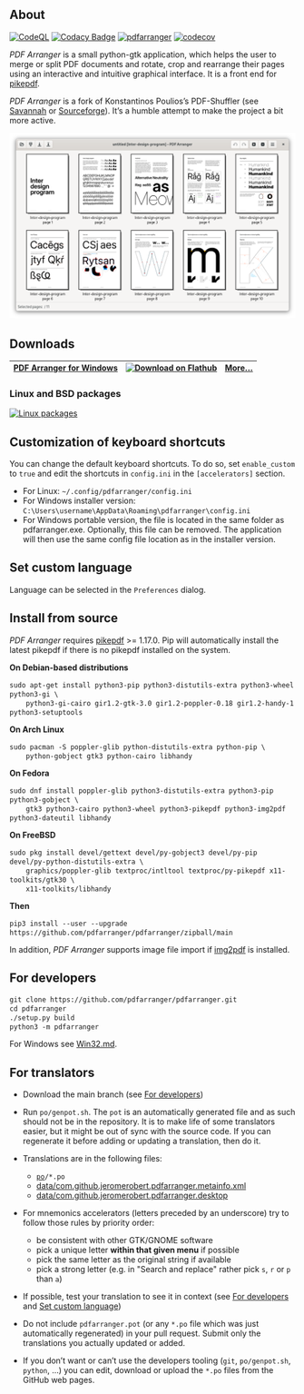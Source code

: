 ## About

[![CodeQL](https://github.com/pdfarranger/pdfarranger/workflows/CodeQL/badge.svg)](https://github.com/pdfarranger/pdfarranger/actions?query=workflow%3ACodeQL "Code quality workflow status")
[![Codacy Badge](https://app.codacy.com/project/badge/Grade/1be9c9a69f3a44b79612cc5b2887c0f7)](https://www.codacy.com/gh/pdfarranger/pdfarranger/dashboard?utm_source=github.com&amp;utm_medium=referral&amp;utm_content=pdfarranger/pdfarranger&amp;utm_campaign=Badge_Grade)
[![pdfarranger](https://github.com/pdfarranger/pdfarranger/workflows/pdfarranger/badge.svg)](https://github.com/pdfarranger/pdfarranger/actions?query=workflow%3Apdfarranger+branch%3Amain)
[![codecov](https://codecov.io/gh/pdfarranger/pdfarranger/branch/main/graph/badge.svg)](https://codecov.io/gh/pdfarranger/pdfarranger)

*PDF Arranger* is a small python-gtk application, which helps the user to merge
or split PDF documents and rotate, crop and rearrange their pages using an
interactive and intuitive graphical interface. It is a front end for
[pikepdf](https://github.com/pikepdf/pikepdf).

*PDF Arranger* is a fork of Konstantinos Poulios’s PDF-Shuffler
(see [Savannah](https://savannah.nongnu.org/projects/pdfshuffler) or
[Sourceforge](http://sourceforge.net/projects/pdfshuffler)).
It’s a humble attempt to make the project a bit more active.

![screenshot of PDF Arranger](https://github.com/pdfarranger/pdfarranger/raw/main/data/screenshot.png)

## Downloads

| [PDF Arranger for Windows](https://github.com/pdfarranger/pdfarranger/releases) | <a href='https://flathub.org/apps/details/com.github.jeromerobert.pdfarranger'><img width='120' alt='Download on Flathub' src='https://flathub.org/assets/badges/flathub-badge-en.svg'/></a> | [More…](https://github.com/pdfarranger/pdfarranger/wiki/Binary-packages) |
| --------------------------------------------------------------------------- | -------------------------------------------------------------------------------------------------------------------------------------------------------------------------------------------- | ------------------------------------------------------------------------- |

### Linux and BSD packages

[![Linux packages](https://repology.org/badge/vertical-allrepos/pdfarranger.svg?columns=4&exclude_unsupported=1)](https://repology.org/project/pdfarranger/versions)

## Customization of keyboard shortcuts

You can change the default keyboard shortcuts. To do so, set `enable_custom` to `true` and edit the shortcuts in `config.ini` in the `[accelerators]` section.

*   For Linux: `~/.config/pdfarranger/config.ini`
*   For Windows installer version: `C:\Users\username\AppData\Roaming\pdfarranger\config.ini`
*   For Windows portable version, the file is located in the same folder as pdfarranger.exe. Optionally, this file can be removed. The application will then use the same config file location as in the installer version.

## Set custom language

Language can be selected in the `Preferences` dialog.

## Install from source

*PDF Arranger* requires [pikepdf](https://github.com/pikepdf/pikepdf) >= 1.17.0.
Pip will automatically install the latest pikepdf if there is no pikepdf installed on the system.

**On Debian-based distributions**

```
sudo apt-get install python3-pip python3-distutils-extra python3-wheel python3-gi \
    python3-gi-cairo gir1.2-gtk-3.0 gir1.2-poppler-0.18 gir1.2-handy-1 python3-setuptools
```

**On Arch Linux**

```
sudo pacman -S poppler-glib python-distutils-extra python-pip \
    python-gobject gtk3 python-cairo libhandy
```

**On Fedora**

```
sudo dnf install poppler-glib python3-distutils-extra python3-pip python3-gobject \
    gtk3 python3-cairo python3-wheel python3-pikepdf python3-img2pdf python3-dateutil libhandy
```

**On FreeBSD**

```
sudo pkg install devel/gettext devel/py-gobject3 devel/py-pip devel/py-python-distutils-extra \
    graphics/poppler-glib textproc/intltool textproc/py-pikepdf x11-toolkits/gtk30 \
    x11-toolkits/libhandy
```

**Then**

```
pip3 install --user --upgrade https://github.com/pdfarranger/pdfarranger/zipball/main
```

In addition, *PDF Arranger* supports image file import if [img2pdf](https://gitlab.mister-muffin.de/josch/img2pdf) is installed.

## For developers

```
git clone https://github.com/pdfarranger/pdfarranger.git
cd pdfarranger
./setup.py build
python3 -m pdfarranger
```

For Windows see [Win32.md](Win32.md).

## For translators

*   Download the main branch (see [For developers](#for-developers))

*   Run `po/genpot.sh`. The `pot` is an automatically generated file and as such
    should not be in the repository. It is to make life of some translators
    easier, but it might be out of sync with the source code. If you can
    regenerate it before adding or updating a translation, then do it.

*   Translations are in the following files:
    *   [`po`](po)`/*.po`
    *   [data/com.github.jeromerobert.pdfarranger.metainfo.xml](data/com.github.jeromerobert.pdfarranger.metainfo.xml)
    *   [data/com.github.jeromerobert.pdfarranger.desktop](data/com.github.jeromerobert.pdfarranger.desktop)

*   For mnemonics accelerators (letters preceded by an underscore) try to follow
    those rules by priority order:
    *   be consistent with other GTK/GNOME software
    *   pick a unique letter **within that given menu** if possible
    *   pick the same letter as the original string if available
    *   pick a strong letter (e.g. in "Search and replace" rather pick `s`, `r` or `p` than `a`)

*   If possible, test your translation to see it in context
    (see [For developers](#for-developers) and [Set custom language](#Set-custom-language))

*   Do not include `pdfarranger.pot` (or any `*.po` file which was just
    automatically regenerated) in your pull request. Submit only the translations
    you actually updated or added.

*   If you don’t want or can’t use the developers tooling (`git`,
    `po/genpot.sh`, `python`, …) you can edit, download or upload the `*.po`
    files from the GitHub web pages.
